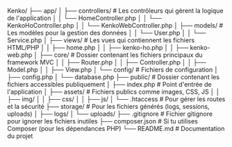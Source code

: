 Kenko/
├── app/
│   ├── controllers/          # Les contrôleurs qui gèrent la logique de l'application
│   │   └── HomeController.php
│   │   └── KenkoHoController.php
│   │   └── KenkoWebController.php
│   ├── models/               # Les modèles pour la gestion des données
│   │   └── User.php
│   │   └── Service.php
│   ├── views/                # Les vues qui contiennent les fichiers HTML/PHP
│   │   ├── home.php
│   │   ├── kenko-ho.php
│   │   ├── kenko-web.php
│   ├── core/                 # Dossier contenant les fichiers principaux du framework MVC
│   │   ├── Router.php
│   │   ├── Controller.php
│   │   ├── Model.php
│   │   ├── View.php
│   └── config/               # Fichiers de configuration
│       ├── config.php
│       └── database.php
├── public/                   # Dossier contenant les fichiers accessibles publiquement
│   ├── index.php             # Point d'entrée de l'application
│   ├── assets/               # Fichiers publics comme images, CSS, JS
│   │   ├── img/
│   │   ├── css/
│   │   ├── js/
│   └── .htaccess             # Pour gérer les routes et la sécurité
├── storage/                  # Pour les fichiers générés (logs, sessions, uploads)
│   ├── logs/
│   └── uploads/
├── .gitignore                # Fichier gitignore pour ignorer les fichiers inutiles
├── composer.json             # Si tu utilises Composer (pour les dépendances PHP)
└── README.md                 # Documentation du projet

